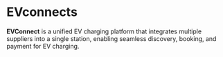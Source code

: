 # EVconnects
**EVConnect** is a unified EV charging platform that integrates multiple suppliers into a single station, enabling seamless discovery, booking, and payment for EV charging.
